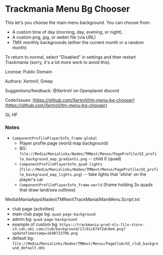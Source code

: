 # Trackmania Menu Bg Chooser

This let's you choose the main menu background. You can choose from:

* A custom time of day (morning, day, evening, or night).
* A custom png, jpg, or webm file (via URL)
* TMX monthly backgrounds (either the current month or a random month)

To return to normal, select "Disabled" in settings and then restart Trackmania (sorry, it's a lot more work to avoid this).

License: Public Domain

Authors: XertroV, Greep

Suggestions/feedback: @XertroV on Openplanet discord

Code/issues: [https://github.com/XertroV/tm-menu-bg-chooser](https://github.com/XertroV/tm-menu-bg-chooser)

GL HF

### Notes

- `ComponentProfilePlayerInfo_frame-global`
  - Player profile page (world map background)
  - BG: `file://Media/Manialinks/Nadeo/TMNext/Menus/PageProfile/UI_profile_background_map_gradients.png` -- child 0 (quad)
  - `ComponentProfilePlayerInfo_quad-lights` (`file://Media/Manialinks/Nadeo/TMNext/Menus/PageProfile/UI_profile_background_map_lights.png`) -- fake lights that 'shine' on the player's car
  - `ComponentProfilePlayerInfo_frame-world` (frame holding 3x quads that draw land/sea outlines)

Media\ManiaApps\Nadeo\TMNext\TrackMania\MainMenu.Script.txt

- club page (activities)
- main club page bg: `quad-page-background`
- admin bg: `quad-page-background`
- example of custom bg: `https://trackmania-prod-nls-file-store-s3.cdn.ubi.com/club/background/17/61cb74f2dc8e4.png?updateTimestamp=1640723706.png`
- default bg: `file://Media/Manialinks/Nadeo/TMNext/Menus/PageClub/UI_club_background_default.dds`
